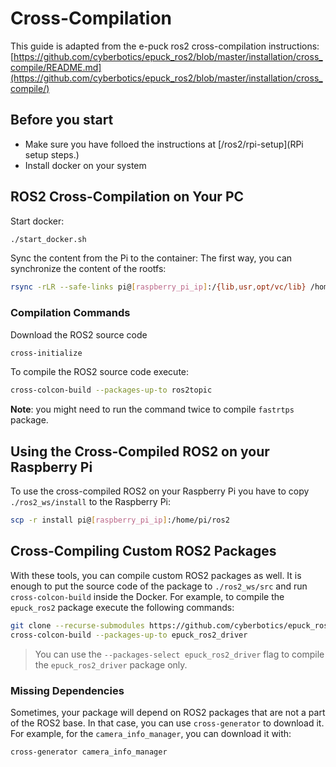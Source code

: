 # Cross-Compilation

This guide is adapted from the e-puck ros2 cross-compilation instructions: [https://github.com/cyberbotics/epuck_ros2/blob/master/installation/cross_compile/README.md](https://github.com/cyberbotics/epuck_ros2/blob/master/installation/cross_compile/)

## Before you start

- Make sure you have folloed the instructions at [/ros2/rpi-setup](RPi setup steps.)
- Install docker on your system

## ROS2 Cross-Compilation on Your PC

Start docker:
```bash
./start_docker.sh
```

Sync the content from the Pi to the container:
The first way, you can synchronize the content of the rootfs:
```bash
rsync -rLR --safe-links pi@[raspberry_pi_ip]:/{lib,usr,opt/vc/lib} /home/develop/rootfs
```

### Compilation Commands 

Download the ROS2 source code
```bash
cross-initialize
```

To compile the ROS2 source code execute:
```bash
cross-colcon-build --packages-up-to ros2topic
```
**Note**: you might need to run the command twice to compile `fastrtps` package.

## Using the Cross-Compiled ROS2 on your Raspberry Pi

To use the cross-compiled ROS2 on your Raspberry Pi you have to copy `./ros2_ws/install` to the Raspberry Pi:
```bash
scp -r install pi@[raspberry_pi_ip]:/home/pi/ros2
```

## Cross-Compiling Custom ROS2 Packages

With these tools, you can compile custom ROS2 packages as well.
It is enough to put the source code of the package to `./ros2_ws/src` and run `cross-colcon-build` inside the Docker.
For example, to compile the `epuck_ros2` package execute the following commands:

```bash
git clone --recurse-submodules https://github.com/cyberbotics/epuck_ros2.git src/epuck_ros2
cross-colcon-build --packages-up-to epuck_ros2_driver
```

> You can use the `--packages-select epuck_ros2_driver` flag to compile the `epuck_ros2_driver` package only.

### Missing Dependencies

Sometimes, your package will depend on ROS2 packages that are not a part of the ROS2 base.
In that case, you can use `cross-generator` to download it.
For example, for the `camera_info_manager`, you can download it with:
```bash
cross-generator camera_info_manager
```
